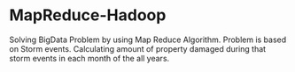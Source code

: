 # MapReduce-Hadoop

Solving BigData Problem by using Map Reduce Algorithm. Problem is based on Storm events. Calculating amount of property damaged during that 
storm events in each month of the all years. 
